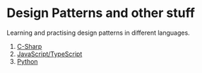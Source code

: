 # Design Patterns and other stuff

Learning and practising design patterns in different languages.

1. [C-Sharp](./DesignPatternsInCSharp)
2. [JavaScript/TypeScript](./DesignPatternsInJSTS)
3. [Python](./DesignPatternsInPython)
